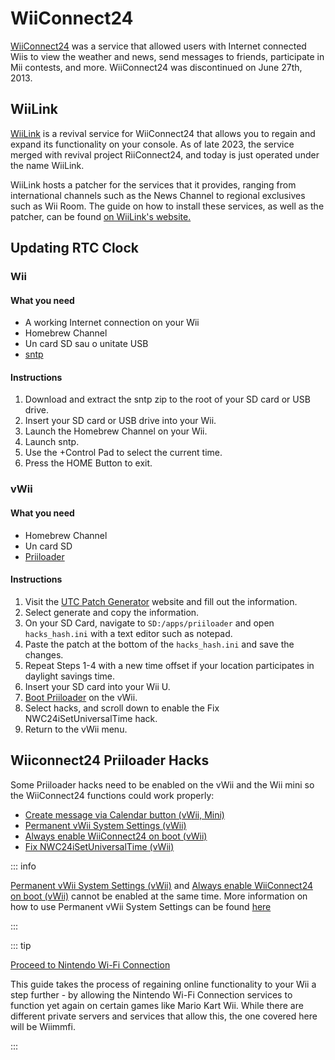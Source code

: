 # WiiConnect24

<!--
This guide provides the means of regaining WiiConnect24 functionality on your console via RiiConnect24.
Although not at all necessary, it is a "nice to have" feature that was originally used for online connectivity in certain applications on the console.
These apps include the Forecast/News Channel, Nintendo Channel, Check Mii Out Channel, some Japan-exclusive channels, and more.
-->

[WiiConnect24](https://wikipedia.org/wiki/WiiConnect24) was a service that allowed users with Internet connected Wiis to view the weather and news, send messages to friends, participate in Mii contests, and more. WiiConnect24 was discontinued on June 27th, 2013.

## WiiLink

[WiiLink](https://www.wiilink24.com/) is a revival service for WiiConnect24 that allows you to regain and expand its functionality on your console.
As of late 2023, the service merged with revival project RiiConnect24, and today is just operated under the name WiiLink.

WiiLink hosts a patcher for the services that it provides, ranging from international channels such as the News Channel to regional exclusives such as Wii Room.
The guide on how to install these services, as well as the patcher, can be found [on WiiLink's website.](https://www.wiilink24.com/guide/)

<!-- move this back to another page? or no -->

## Updating RTC Clock

### Wii

#### What you need

- A working Internet connection on your Wii
- Homebrew Channel
- Un card SD sau o unitate USB
- [sntp](https://oscwii.org/library/app/sntp)

#### Instructions

1. Download and extract the sntp zip to the root of your SD card or USB drive.
2. Insert your SD card or USB drive into your Wii.
3. Launch the Homebrew Channel on your Wii.
4. Launch sntp.
5. Use the +Control Pad to select the current time.
6. Press the HOME Button to exit.

### vWii

#### What you need

- Homebrew Channel
- Un card SD
- [Priiloader](priiloader)

#### Instructions

1. Visit the [UTC Patch Generator](https://garyodernichts.github.io/priiloader-patch-gen/) website and fill out the information.
2. Select generate and copy the information.
3. On your SD Card, navigate to `SD:/apps/priiloader` and open `hacks_hash.ini` with a text editor such as notepad.
4. Paste the patch at the bottom of the `hacks_hash.ini` and save the changes.
5. Repeat Steps 1-4 with a new time offset if your location participates in daylight savings time.
6. Insert your SD card into your Wii U.
7. [Boot Priiloader](priiloader#section-iii---entering-priiloader) on the vWii.
8. Select hacks, and scroll down to enable the Fix NWC24iSetUniversalTime hack.
9. Return to the vWii menu.

## Wiiconnect24 Priiloader Hacks

Some Priiloader hacks need to be enabled on the vWii and the Wii mini so the WiiConnect24 functions could work properly:

- [Create message via Calendar button (vWii, Mini)](https://dacotaco.github.io/priiloader/docs/HACKSLIST.html#create-message-via-calendar-button-vwii-mini)
- [Permanent vWii System Settings (vWii)](https://dacotaco.github.io/priiloader/docs/HACKSLIST.html#permanent-vwii-system-settings-vwii)
- [Always enable WiiConnect24 on boot (vWii)](https://dacotaco.github.io/priiloader/docs/HACKSLIST.html#always-enable-wiiconnect24-on-boot-vwii)
- [Fix NWC24iSetUniversalTime (vWii)](https://dacotaco.github.io/priiloader/docs/HACKSLIST.html#fix-nwc24isetuniversaltime-vwii)

::: info

[Permanent vWii System Settings (vWii)](https://dacotaco.github.io/priiloader/docs/HACKSLIST.html#permanent-vwii-system-settings-vwii) and [Always enable WiiConnect24 on boot (vWii)](https://dacotaco.github.io/priiloader/docs/HACKSLIST.html#always-enable-wiiconnect24-on-boot-vwii) cannot be enabled at the same time. More information on how to use Permanent vWii System Settings can be found [here](https://dacotaco.github.io/priiloader/docs/FAQ.html#how-to-use-permanent-wii-system-settings-on-vwii)

:::

::: tip

[Proceed to Nintendo Wi-Fi Connection](nintendowfc)

This guide takes the process of regaining online functionality to your Wii a step further - by allowing the Nintendo Wi-Fi Connection services to function yet again on certain games like Mario Kart Wii. While there are different private servers and services that allow this, the one covered here will be Wiimmfi.

:::
